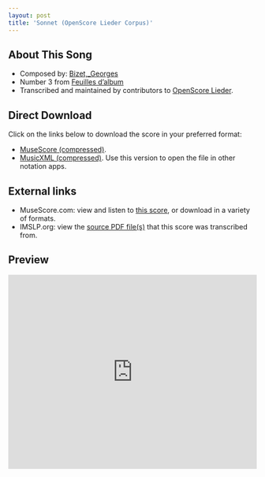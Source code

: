 ```yaml
---
layout: post
title: 'Sonnet (OpenScore Lieder Corpus)'
---
```


## About This Song

- Composed by: [Bizet,_Georges](https://fourscoreandmore.org/openscore/lieder/Bizet,_Georges)
- Number 3 from [Feuilles d’album](https://fourscoreandmore.org/openscore/lieder/Bizet,_Georges/Feuilles_d’album)
- Transcribed and maintained by contributors to [OpenScore Lieder].

[OpenScore Lieder]: https://musescore.com/openscore-lieder-corpus

## Direct Download

Click on the links below to download the score in your preferred format:
- [MuseScore (compressed)](https://github.com/openscore/lieder/blob/main/scores/Bizet,_Georges/Feuilles_d’album/3_Sonnet/lc5079512.mscz?raw=true).
- [MusicXML (compressed)](https://github.com/openscore/lieder/blob/main/scores/Bizet,_Georges/Feuilles_d’album/3_Sonnet/lc5079512.mxl?raw=true). Use this version to open the file in other notation apps.

## External links

- MuseScore.com: view and listen to [this score][MuseScore], or download in a variety of formats.
- IMSLP.org: view the [source PDF file(s)][IMSLP] that this score was transcribed from.

[MuseScore]: https://musescore.com/score/5079512
[IMSLP]: https://imslp.org/wiki/Special:ReverseLookup/83319

## Preview

<iframe width="100%" height="394" src="https://musescore.com/openscore-lieder-corpus/scores/5079512/embed" frameborder="0" allowfullscreen allow="autoplay; fullscreen"></iframe>
